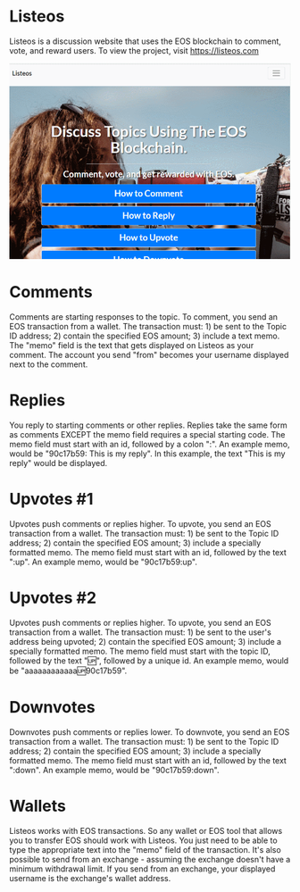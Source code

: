 # Listeos
Listeos is a discussion website that uses the EOS blockchain to comment, vote, and reward users. To view the project, visit https://listeos.com

![Listeos Home](https://github.com/crypto5000/listeos/blob/master/img/listeos.gif)

# Comments
Comments are starting responses to the topic. To comment, you send an EOS transaction from a wallet. The transaction must: 1) be sent to the Topic ID address; 2) contain the specified EOS amount; 3) include a text memo. The "memo" field is the text that gets displayed on Listeos as your comment. The account you send "from" becomes your username displayed next to the comment.

# Replies
You reply to starting comments or other replies. Replies take the same form as comments EXCEPT the memo field requires a special starting code. The memo field must start with an id, followed by a colon ":". An example memo, would be "90c17b59: This is my reply". In this example, the text "This is my reply" would be displayed.

# Upvotes #1
Upvotes push comments or replies higher. To upvote, you send an EOS transaction from a wallet. The transaction must: 1) be sent to the Topic ID address; 2) contain the specified EOS amount; 3) include a specially formatted memo. The memo field must start with an id, followed by the text ":up". An example memo, would be "90c17b59:up".

# Upvotes #2
Upvotes push comments or replies higher. To upvote, you send an EOS transaction from a wallet. The transaction must: 1) be sent to the user's address being upvoted; 2) contain the specified EOS amount; 3) include a specially formatted memo. The memo field must start with the topic ID, followed by the text ":up:", followed by a unique id. An example memo, would be "aaaaaaaaaaaa:up:90c17b59".

# Downvotes
Downvotes push comments or replies lower. To downvote, you send an EOS transaction from a wallet. The transaction must: 1) be sent to the Topic ID address; 2) contain the specified EOS amount; 3) include a specially formatted memo. The memo field must start with an id, followed by the text ":down". An example memo, would be "90c17b59:down".

# Wallets
Listeos works with EOS transactions. So any wallet or EOS tool that allows you to transfer EOS should work with Listeos. You just need to be able to type the appropriate text into the "memo" field of the transaction. It's also possible to send from an exchange - assuming the exchange doesn't have a minimum withdrawal limit. If you send from an exchange, your displayed username is the exchange's wallet address.

